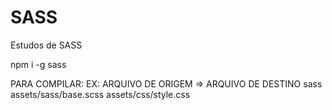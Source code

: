 # SASS
Estudos de SASS

npm i -g sass

PARA COMPILAR:
EX:
ARQUIVO DE ORIGEM => ARQUIVO DE DESTINO
sass assets/sass/base.scss assets/css/style.css

